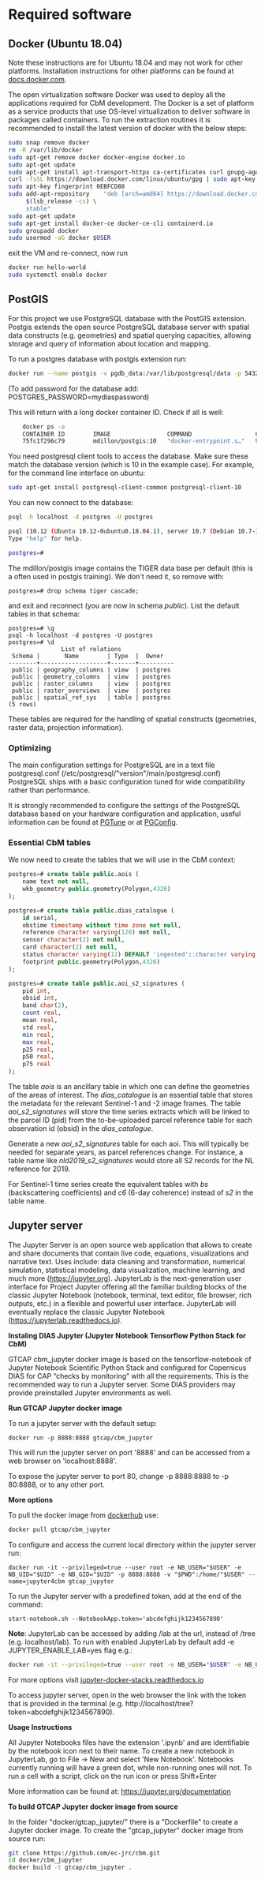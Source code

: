# Required software

## Docker (Ubuntu 18.04)
Note these instructions are for Ubuntu 18.04 and may not work for other platforms. Installation instructions for other platforms can be found at [docs.docker.com](https://docs.docker.com/engine/install).

The open virtualization software Docker was used to deploy all the applications required for CbM development. The Docker is a set of platform as a service products that use OS-level virtualization to deliver software in packages called containers.
To run the extraction routines it is recommended to install the latest version of docker with the below steps:
```sh
sudo snap remove docker
rm -R /var/lib/docker
sudo apt-get remove docker docker-engine docker.io
sudo apt-get update
sudo apt-get install apt-transport-https ca-certificates curl gnupg-agent software-properties-common
curl -fsSL https://download.docker.com/linux/ubuntu/gpg | sudo apt-key add -
sudo apt-key fingerprint 0EBFCD88
sudo add-apt-repository    "deb [arch=amd64] https://download.docker.com/linux/ubuntu 
     $(lsb_release -cs) \
     stable"
sudo apt-get update
sudo apt-get install docker-ce docker-ce-cli containerd.io
sudo groupadd docker
sudo usermod -aG docker $USER
```
exit the VM and re-connect, now run
```sh
docker run hello-world
sudo systemctl enable docker
```

## PostGIS

For this project we use PostgreSQL database with the PostGIS extension. Postgis extends the open source PostgreSQL database server with spatial data constructs (e.g. geometries) and spatial querying capacities, allowing storage and query of information about location and mapping. 

To run a postgres database with postgis extension run:
```sh
docker run --name postgis -v pgdb_data:/var/lib/postgresql/data -p 5432:5432 -d mdillon/postgis:10
```
(To add password for the database add: POSTGRES_PASSWORD=mydiaspassword)    

This will return with a long docker container ID. Check if all is well:
```sh
    docker ps -a
    CONTAINER ID        IMAGE                COMMAND                  CREATED             STATUS                   PORTS                    NAMES
    75fc1f296c79        mdillon/postgis:10   "docker-entrypoint.s…"   9 seconds ago       Up 7 seconds             0.0.0.0:5432->5432/tcp   postgis
```
You need postgresql client tools to access the database. Make sure these match the database version (which is 10 in the example case). For example, for the command line interface on ubuntu:
```sh
sudo apt-get install postgresql-client-common postgresql-client-10
```
You can now connect to the database:
```sh
psql -h localhost -d postgres -U postgres

psql (10.12 (Ubuntu 10.12-0ubuntu0.18.04.1), server 10.7 (Debian 10.7-1.pgdg90+1))
Type "help" for help.

postgres=#
```

The mdillon/postgis image contains the TIGER data base per default (this is a often used in postgis training). We don't need it, so remove with:
```
postgres=# drop schema tiger cascade;
```
and exit and reconnect (you are now in schema *public*). List the default tables in that schema:
```
postgres=# \q
psql -h localhost -d postgres -U postgres
postgres=# \d
               List of relations
 Schema |       Name        | Type  |  Owner   
--------+-------------------+-------+----------
 public | geography_columns | view  | postgres
 public | geometry_columns  | view  | postgres
 public | raster_columns    | view  | postgres
 public | raster_overviews  | view  | postgres
 public | spatial_ref_sys   | table | postgres
(5 rows)
```
These tables are required for the handling of spatial constructs (geometries, raster data, projection information).

### Optimizing

The main configuration settings for PostgreSQL are in a text file postgresql.conf 
(/etc/postgresql/"version"/main/postgresql.conf) PostgreSQL ships with a basic configuration
tuned for wide compatibility rather than performance.

It is strongly recommended to configure the settings of the PostgreSQL database
based on your hardware configuration and application, useful information can be found at
[PGTune](https://pgtune.leopard.in.ua/) or at [PGConfig](https://www.pgconfig.org/).

### Essential CbM tables

We now need to create the tables that we will use in the CbM context:

```sql
postgres=# create table public.aois (
    name text not null,
    wkb_geometry public.geometry(Polygon,4326)
);

postgres=# create table public.dias_catalogue (
    id serial,
    obstime timestamp without time zone not null,
    reference character varying(120) not null,
    sensor character(2) not null,
    card character(2) not null,
    status character varying(12) DEFAULT 'ingested'::character varying not null,
    footprint public.geometry(Polygon,4326)
);

postgres=# create table public.aoi_s2_signatures (
    pid int, 
    obsid int, 
    band char(2), 
    count real, 
    mean real,
    std real,
    min real,
    max real,
    p25 real,
    p50 real,
    p75 real
);
```

The table *aois* is an ancillary table in which one can define the geometries of the areas of interest. The *dias_catalogue* is an essential table that stores the metadata for the relevant Sentinel-1 and -2 image frames. The table *aoi_s2_signatures* will store the time series extracts which will be linked to the parcel ID (pid) from the to-be-uploaded parcel reference table for each observation id (obsid) in the *dias_catalogue*.

Generate a new *aoi_s2_signatures* table for each aoi. This will typically be needed for separate years, as parcel references change. For instance, a table name like *nld2019_s2_signatures* would store all S2 records for the NL reference for 2019.

For Sentinel-1 time series create the equivalent tables with *bs* (backscattering coefficients) and *c6* (6-day coherence) instead of *s2* in the table name.


## Jupyter server

The Jupyter Server is an open source web application that allows to create and share documents that contain live code, equations, visualizations and narrative text. Uses include: data cleaning and transformation, numerical simulation, statistical modeling, data visualization, machine learning, and much more (https://jupyter.org). JupyterLab is the next-generation user interface for Project Jupyter offering all the familiar building blocks of the classic Jupyter Notebook (notebook, terminal, text editor, file browser, rich outputs, etc.) in a flexible and powerful user interface. JupyterLab will eventually replace the classic Jupyter Notebook (https://jupyterlab.readthedocs.io).

**Instaling DIAS Jupyter (Jupyter Notebook Tensorflow Python Stack for CbM)**

GTCAP cbm_jupyter docker image is based on the tensorflow-notebook of Jupyter Notebook Scientific Python Stack and configured for Copernicus DIAS for CAP “checks by monitoring” with all the requirements. This is the recommended way to run a Jupyter server. Some DIAS providers may provide preinstalled Jupyter environments as well.

**Run GTCAP Jupyter docker image**

To run a jupyter server with the default setup:
```
docker run -p 8888:8888 gtcap/cbm_jupyter
```
This will run the jupyter server on port '8888' and can be accessed from a web browser on 'localhost:8888'.

To expose the jupyter server to port 80, change -p 8888:8888 to -p 80:8888, or to any other port.


**More options**

To pull the docker image from [dockerhub](https://hub.docker.com/r/gtcap/cbm_jupyter) use:
```sh
docker pull gtcap/cbm_jupyter
```

To configure and access the current local directory within the jupyter server run:
```
docker run -it --privileged=true --user root -e NB_USER="$USER" -e NB_UID="$UID" -e NB_GID="$UID" -p 8888:8888 -v "$PWD":/home/"$USER" --name=jupyter4cbm gtcap_jupyter
```
<!-- $ -->

To run the Jupyter server with a predefined token, add at the end of the command:
```
start-notebook.sh --NotebookApp.token='abcdefghijk1234567890'
```

**Note**: JupyterLab can be accessed by adding /lab at the url, instead of /tree (e.g. localhost/lab).
To run with enabled JupyterLab by default add -e JUPYTER_ENABLE_LAB=yes flag e.g.:
```sh
docker run -it --privileged=true --user root -e NB_USER="$USER" -e NB_UID="$UID" -e NB_GID="$UID" -e JUPYTER_ENABLE_LAB=yes -p 8888:8888 -v "$PWD":/home/"$USER" --name=jupyter4cbm gtcap/cbm_jupyter
```
For more options visit [jupyter-docker-stacks.readthedocs.io](https://jupyter-docker-stacks.readthedocs.io/en/latest)

To access jupyter server, open in the web browser the link with the token that is provided in the terminal (e.g. http://localhost/tree?token=abcdefghijk1234567890).

**Usage Instructions**

All Jupyter Notebooks files have the extension '.ipynb' and are identifiable by the notebook icon next to their name.
To create a new notebook in JupyterLab, go to File -> New and select 'New Notebook'.
Notebooks currently running will have a green dot, while non-running ones will not.
To run a cell with a script, click on the run icon or press Shift+Enter

More information can be found at: https://jupyter.org/documentation

**To build GTCAP Jupyter docker image from source**

In the folder "docker/gtcap_jupyter/" there is a "Dockerfile" to create a Jupyter docker image.
To create the "gtcap_jupyter" docker image from source run:

```sh
git clone https://github.com/ec-jrc/cbm.git
cd docker/cbm_jupyter
docker build -t gtcap/cbm_jupyter .
```
